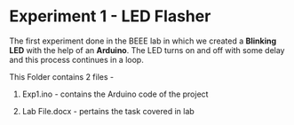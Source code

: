 # Experiment 1 - LED Flasher
The first experiment done in the BEEE lab in which we created a **Blinking LED** with the help of an **Arduino**.
The LED turns on and off with some delay and this process continues in a loop.

This Folder contains 2 files - 

1. Exp1.ino - contains the Arduino code of the project

2. Lab File.docx - pertains the task covered in lab
